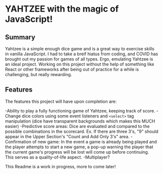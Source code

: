 # YAHTZEE with the magic of JavaScript!

## Summary

Yahtzee is a simple enough dice game and is a great way to exercise skills in vanilla JavaScript. I had to take a breif hiatus from coding, and COVID has brought out my passion for games of all types. Ergo, emulating Yahtzee is an ideal project. Working on this project without the help of something like React or other frameworks after being out of practice for a while is challenging, but really rewarding. 

## Features

The features this project will have upon completion are:

-Ability to play a fully functioning game of Yahtzee, keeping track of score.
-Change dice colors using some event listeners and `<select>` tag manipulation (dice have transparent backgrounds which makes this MUCH easier)
-Predictive score areas: Dice are evaluated and compared to the possible combinations in the scorecard. Ex. If there are three 3's, "9" should appear in the Upper Section's "Count and Add Only 3's" area. 
-Confirmation of new game: In the event a game is already being played and the player attempts to start a new game, a pop-up warning the player that the current game's progress will be lost will come up before continuing. This serves as a quality-of-life aspect.
-Multiplayer?

This Readme is a work in progress, more to come later!
